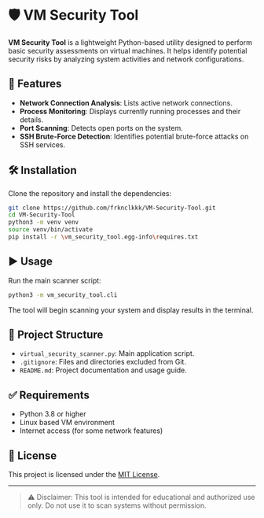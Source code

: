 # 🛡️ VM Security Tool

**VM Security Tool** is a lightweight Python-based utility designed to perform basic security assessments on virtual machines. It helps identify potential security risks by analyzing system activities and network configurations.

## 🚀 Features

- **Network Connection Analysis**: Lists active network connections.
- **Process Monitoring**: Displays currently running processes and their details.
- **Port Scanning**: Detects open ports on the system.
- **SSH Brute-Force Detection**: Identifies potential brute-force attacks on SSH services.

## 🛠️ Installation

Clone the repository and install the dependencies:

```bash
git clone https://github.com/frknclkkk/VM-Security-Tool.git
cd VM-Security-Tool
python3 -m venv venv
source venv/bin/activate 
pip install -r \vm_security_tool.egg-info\requires.txt

```

## ▶️ Usage

Run the main scanner script:

```bash
python3 -m vm_security_tool.cli
```

The tool will begin scanning your system and display results in the terminal.

## 📁 Project Structure

- `virtual_security_scanner.py`: Main application script.
- `.gitignore`: Files and directories excluded from Git.
- `README.md`: Project documentation and usage guide.

## ✅ Requirements

- Python 3.8 or higher
- Linux based VM environment
- Internet access (for some network features)

## 📄 License

This project is licensed under the [MIT License](LICENSE).

---

> ⚠️ Disclaimer: This tool is intended for educational and authorized use only. Do not use it to scan systems without permission.
